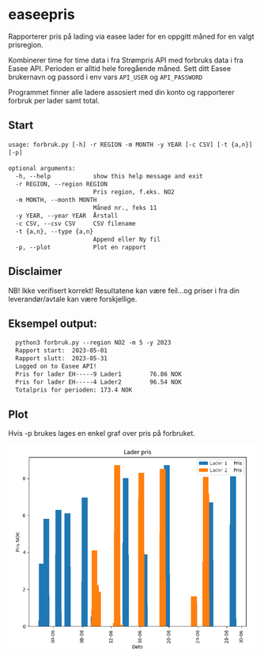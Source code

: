 # easeepris
Rapporterer pris på lading via easee lader for en oppgitt måned for en valgt prisregion.

Kombinerer time for time data i fra Strømpris API med forbruks data i fra Easee API.
Perioden er alltid hele foregående måned.
Sett ditt Easee brukernavn og passord i env vars ```API_USER``` og ```API_PASSWORD``` 

Programmet finner alle ladere assosiert med din konto og rapporterer forbruk per lader samt total.

## Start

    usage: forbruk.py [-h] -r REGION -m MONTH -y YEAR [-c CSV] [-t {a,n}] [-p]

    optional arguments:
      -h, --help            show this help message and exit
      -r REGION, --region REGION
                            Pris region, f.eks. NO2
      -m MONTH, --month MONTH
                            Måned nr., feks 11
      -y YEAR, --year YEAR  Årstall
      -c CSV, --csv CSV     CSV filename
      -t {a,n}, --type {a,n}
                            Append eller Ny fil
      -p, --plot            Plot en rapport

## Disclaimer
NB! Ikke verifisert korrekt! Resultatene kan være feil...og priser i fra din leverandør/avtale kan være forskjellige.

## Eksempel output:

      python3 forbruk.py --region NO2 -m 5 -y 2023
      Rapport start:  2023-05-01
      Rapport slutt:  2023-05-31
      Logged on to Easee API!
      Pris for lader EH-----9 Lader1        76.86 NOK
      Pris for lader EH-----4 Lader2        96.54 NOK
      Totalpris for perioden: 173.4 NOK
## Plot

Hvis -p brukes lages en enkel graf over pris på forbruket.

![Alt text](plot.png)